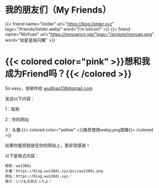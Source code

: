 # 我的朋友们（My Friends）
{{< friend name="listder" url="https://blog.listder.xyz" logo="/friends/listder.webp" word="I'm lolicon!" >}}
{{< friend name="MoYuan" url="https://moyuancn.vip/"logo="/picture/moyuan.png" word="如星星般闪耀" >}}


# {{< colored color="pink" >}}想和我成为Friend吗？{{< /colored >}}

So easy，发邮件给 wudihao138@gmail.com 

发送以下内容：

1：昵称

2：你的网址

3：头像:{{< colored color="yellow" >}}推荐使用webp,png图像{{< /colored >}}

如果你能把我放在你的网站上，那非常感谢！

以下是格式内容：

```
昵称：wu138di
头像：https://blog.wu138di.xyz/pic/wu138di.png
网址：https://blog.wu138di.xyz／
简介：いつも元気だったよ！
```